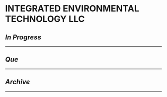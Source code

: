 # INTEGRATED ENVIRONMENTAL TECHNOLOGY LLC

## *In Progress*

--------------------

## *Que*

-----------------------------------
## *Archive*

-----------------------------------

